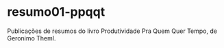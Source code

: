 # resumo01-ppqqt
Publicações de resumos do livro Produtividade Pra Quem Quer Tempo, de Geronimo Theml.
